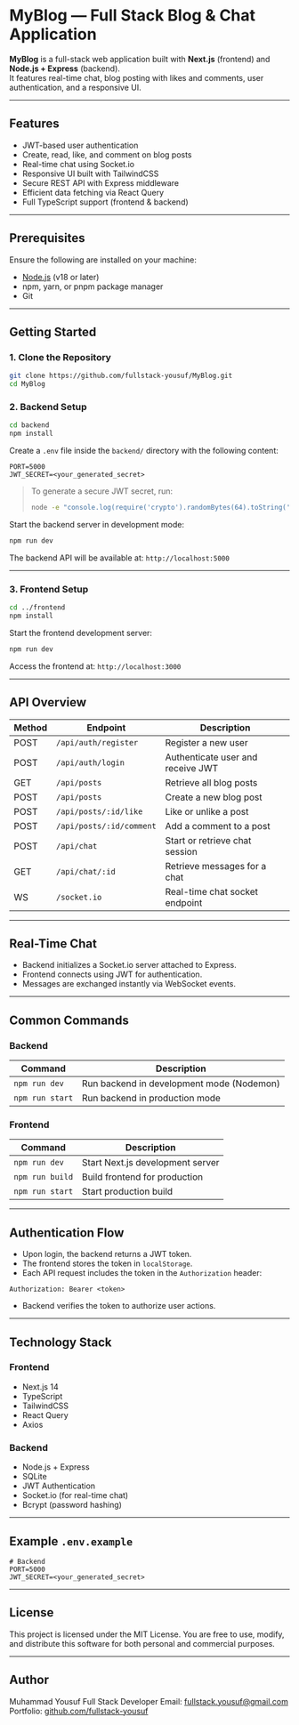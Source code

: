 

# MyBlog — Full Stack Blog & Chat Application

**MyBlog** is a full-stack web application built with **Next.js** (frontend) and **Node.js + Express** (backend).  
It features real-time chat, blog posting with likes and comments, user authentication, and a responsive UI.

---

## Features

- JWT-based user authentication  
- Create, read, like, and comment on blog posts  
- Real-time chat using Socket.io  
- Responsive UI built with TailwindCSS  
- Secure REST API with Express middleware  
- Efficient data fetching via React Query  
- Full TypeScript support (frontend & backend)  

---

## Prerequisites

Ensure the following are installed on your machine:

- [Node.js](https://nodejs.org/) (v18 or later)  
- npm, yarn, or pnpm package manager  
- Git  

---

## Getting Started

### 1. Clone the Repository

```bash
git clone https://github.com/fullstack-yousuf/MyBlog.git
cd MyBlog
````

### 2. Backend Setup

```bash
cd backend
npm install
```

Create a `.env` file inside the `backend/` directory with the following content:

```env
PORT=5000
JWT_SECRET=<your_generated_secret>
```

> To generate a secure JWT secret, run:
>
> ```bash
> node -e "console.log(require('crypto').randomBytes(64).toString('hex'))"
> ```

Start the backend server in development mode:

```bash
npm run dev
```

The backend API will be available at: `http://localhost:5000`

---

### 3. Frontend Setup

```bash
cd ../frontend
npm install
```

Start the frontend development server:

```bash
npm run dev
```

Access the frontend at: `http://localhost:3000`

---

## API Overview

| Method | Endpoint                 | Description                       |
| ------ | ------------------------ | --------------------------------- |
| POST   | `/api/auth/register`     | Register a new user               |
| POST   | `/api/auth/login`        | Authenticate user and receive JWT |
| GET    | `/api/posts`             | Retrieve all blog posts           |
| POST   | `/api/posts`             | Create a new blog post            |
| POST   | `/api/posts/:id/like`    | Like or unlike a post             |
| POST   | `/api/posts/:id/comment` | Add a comment to a post           |
| POST   | `/api/chat`              | Start or retrieve chat session    |
| GET    | `/api/chat/:id`          | Retrieve messages for a chat      |
| WS     | `/socket.io`             | Real-time chat socket endpoint    |

---

## Real-Time Chat

* Backend initializes a Socket.io server attached to Express.
* Frontend connects using JWT for authentication.
* Messages are exchanged instantly via WebSocket events.

---

## Common Commands

### Backend

| Command         | Description                               |
| --------------- | ----------------------------------------- |
| `npm run dev`   | Run backend in development mode (Nodemon) |
| `npm run start` | Run backend in production mode            |

### Frontend

| Command         | Description                      |
| --------------- | -------------------------------- |
| `npm run dev`   | Start Next.js development server |
| `npm run build` | Build frontend for production    |
| `npm run start` | Start production build           |

---

## Authentication Flow

* Upon login, the backend returns a JWT token.
* The frontend stores the token in `localStorage`.
* Each API request includes the token in the `Authorization` header:

```http
Authorization: Bearer <token>
```

* Backend verifies the token to authorize user actions.

---

## Technology Stack

### Frontend

* Next.js 14
* TypeScript
* TailwindCSS
* React Query
* Axios

### Backend

* Node.js + Express
* SQLite    
* JWT Authentication
* Socket.io (for real-time chat)
* Bcrypt (password hashing)

---



## Example `.env.example`

```env
# Backend
PORT=5000
JWT_SECRET=<your_generated_secret>
```

---

## License

This project is licensed under the MIT License.
You are free to use, modify, and distribute this software for both personal and commercial purposes.

---

## Author

Muhammad Yousuf
Full Stack Developer
Email: [fullstack.yousuf@gmail.com](mailto:fullstack.yousuf@gmail.com)
Portfolio: [github.com/fullstack-yousuf](https://github.com/fullstack-yousuf)


